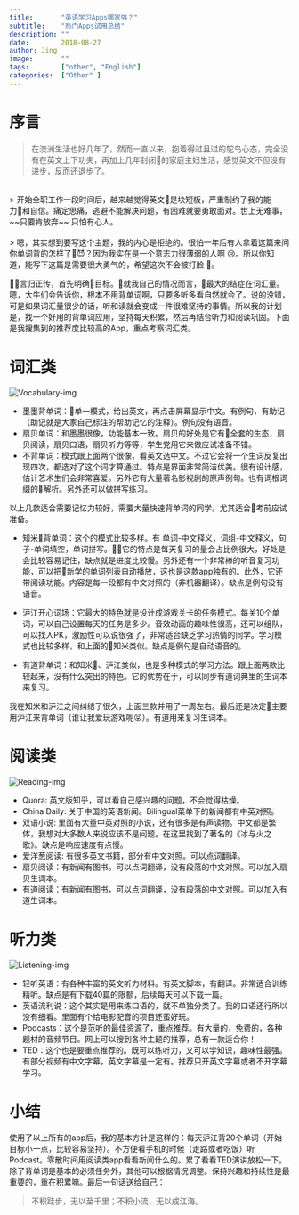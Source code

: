 ```yaml
---
title:       "英语学习Apps哪家强？"
subtitle:    "热门Apps试用总结"
description: ""
date:        2018-08-27
author: Jing
image:       ""
tags:        ["other", "English"]
categories:  ["Other" ]
---
```

# 序言
> 在澳洲生活也好几年了，然而一直以来，抱着得过且过的鸵鸟心态，完全没有在英文上下功夫，再加上几年封闭的家庭主妇生活，感觉英文不但没有进步，反而还退步了。<br>
<br>
> 开始全职工作一段时间后，越来越觉得英文是块短板，严重制约了我的能力和自信。痛定思痛，逃避不能解决问题，有困难就要勇敢面对。世上无难事，~~只要肯放弃~~ 只怕有心人。<br>
<br>
> 嗯，其实想到要写这个主题，我的内心是拒绝的。很怕一年后有人拿着这篇来问你单词背的怎样了😈？因为我实在是一个意志力很薄弱的人啊 😢。所以你知道，能写下这篇是需要很大勇气的，希望这次不会被打脸 💪。

言归正传，首先明确目标。就我自己的情况而言，最大的结症在词汇量。嗯，大牛们会告诉你，根本不用背单词啊，只要多听多看自然就会了。说的没错，可是如果词汇量很少的话，听和读就会变成一件很难坚持的事情。所以我的计划是，找一个好用的背单词应用，坚持每天积累，然后再结合听力和阅读巩固。下面是我搜集到的推荐度比较高的App，重点考察词汇类。

# 词汇类
![Vocabulary-img](https://ckxszw.dm.files.1drv.com/y4mrcC9v-kno-9pOK2UCN4NvdbYSNMIWYuyBpD_ZVeaKY6jjiznwfnXVCluWR6zRgXQJ0IzAsMJY-SWv_4V_Hf3fwWNFPGx32XcNB0C3_9sSrIsjV_fL0W3u3d9bdtrU8U6_bJiMb8GPNREojZ5Yh3whDtsPimn02vKL8Qb25jkKOrHgqHI15legQEtn5vFYu0lRra5hlAZlo4UvtiEQoRy4g?width=750&height=819&cropmode=none)

- 墨墨背单词：单一模式，给出英文，再点击屏幕显示中文。有例句，有助记（助记就是大家自己标注的帮助记忆的注释）。例句没有语音。
- 扇贝单词：和墨墨很像，功能基本一致。扇贝的好处是它有全套的生态，扇贝阅读，扇贝口语，扇贝听力等等，学生党用它来做应试准备不错。
- 不背单词：模式跟上面两个很像，看英文选中文。不过它会将一个生词反复出现四次，都选对了这个词才算通过。特点是界面非常简洁优美。很有设计感，估计艺术生们会非常喜爱。另外它有大量著名影视剧的原声例句。也有词根词缀的解析。另外还可以做拼写练习。

以上几款适合需要记忆力较好，需要大量快速背单词的同学。尤其适合考前应试准备。

- 知米背单词：这个的模式比较多样。有 单词-中文释义，词组-中文释义，句子-单词填空，单词拼写。它的特点是每天复习的量会占比例很大，好处是会比较容易记住，缺点就是进度比较慢。另外还有一个非常棒的听音复习功能，可以把新学的单词列表自动播放，这也是这款app独有的。此外，它还带阅读功能。内容是每一段都有中文对照的（非机器翻译）。缺点是例句没有语音。

- 沪江开心词场：它最大的特色就是设计成游戏关卡的任务模式。每关10个单词，可以自己设置每天的任务是多少。音效动画的趣味性很高，还可以组队，可以找人PK，激励性可以说很强了，非常适合缺乏学习热情的同学。学习模式也比较多样，和上面的知米类似。缺点是例句是自动语音的。

- 有道背单词：和知米、沪江类似，也是多种模式的学习方法。跟上面两款比较起来，没有什么突出的特色。它的优势在于，可以同步有道词典里的生词本来复习。

我在知米和沪江之间纠结了很久，上面三款并用了一周左右。最后还是决定主要用沪江来背单词（谁让我爱玩游戏呢😝）。有道用来复习生词本。

# 阅读类
![Reading-img](https://av5qrw.dm.files.1drv.com/y4mGIadpQrvO_EbuAn0hzrrG-Sil9fD9z9FfdhJJDUNs6wEs6edVFoOd1QGmXL02AdfzlmyE2Wyc-35v8xCscOicA-vzNG2gw6gvYpMQCoC0QfDwpdPSvEZDLc2_p3LP3Alls9sRRa9yPOKRYjlPq90eEqyfKHo7OUcuyrHUsIhEsAW8CjI-E7pe-8bw_PfCyYmJxyANNzJFJyhT85EdPX6uA?width=750&height=826&cropmode=none)

- Quora: 英文版知乎，可以看自己感兴趣的问题，不会觉得枯燥。
- China Daily: 关于中国的英语新闻。Bilingual菜单下的新闻都有中英对照。
- 双语小说: 里面有大量中英对照的小说，还有很多是有声读物。中文都是繁体，我想对大多数人来说应该不是问题。在这里找到了著名的《冰与火之歌》。缺点是响应速度有点慢。
- 爱洋葱阅读: 有很多英文书籍，部分有中文对照。可以点词翻译。
- 扇贝阅读：有新闻有图书。可以点词翻译，没有段落的中文对照。可以加入扇贝生词本。
- 有道阅读：有新闻有图书，可以点词翻译，没有段落的中文对照。可以加入有道生词本。

# 听力类
![Listening-img](https://av4ava.dm.files.1drv.com/y4mMQ60P0WoBgvcwdRSDIInNQQEZI3ddXvQEoAq7lfQgW7t_8qQn5NuwQF7AhZEyXFzSAoWzTlIWFpu_6erjD_qpTvHcTKmYHl6dmfVe0PA6ywVniXmWaGapHLwhq5ERfvjBDT2BLjCzTnaGndLBk3kJLuUayfxPuYat7NNNH7IECwSoenaQEvlH4z0zeDvmzZY1--rfvXiK_trYaYys5IuRQ?width=750&height=836&cropmode=none)

- 轻听英语：有各种丰富的英文听力材料。有英文脚本，有翻译。非常适合训练精听。缺点是有下载40篇的限额，后续每天可以下载一篇。
- 英语流利说：这个其实是用来练口语的，就不单独分类了。我的口语还行所以没有细看。里面有个给电影配音的项目还蛮好玩。
- Podcasts：这个是范听的最佳资源了，重点推荐。有大量的，免费的，各种题材的音频节目。网上可以搜到各种主题的推荐，总有一款适合你！
- TED：这个也是要重点推荐的。既可以练听力，又可以学知识，趣味性最强。有部分视频有中文字幕，英文字幕是一定有。推荐只开英文字幕或者不开字幕学习。

# 小结

使用了以上所有的app后，我的基本方针是这样的：每天沪江背20个单词（开始目标小一点，比较容易坚持）。不方便看手机的时候（走路或者吃饭）听Podcast。零散时间用阅读类app看看新闻什么的。累了看看TED演讲放松一下。除了背单词是基本的必须任务外，其他可以根据情况调整。保持兴趣和持续性是最重要的，重在积累嘛。最后一句话送给自己：

> 不积跬步，无以至千里；不积小流，无以成江海。